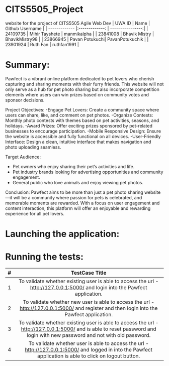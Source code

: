 # CITS5505_Project
website for the project of CITS5505 Agile Web Dev
| UWA ID        | Name           | Github Username  |
| ------------- |:-------------: | ----------------:|
| 24109735      | Mihir Tayshete | manmikalpha      |
| 23841008      | Bhavik Mistry  | BhavikMistry98   |
| 23866945      | Pavan Potukuchi| PavanPotukuchik  |
| 23901924      | Ruth Fan       | ruthfan1991      |

# Summary:
Pawfect is a vibrant online platform dedicated to pet lovers who cherish capturing and sharing moments with their furry friends. This website will not only serve as a hub for pet photo sharing but also incorporate competition elements where users can win prizes based on community votes and sponsor decisions. 

Project Objectives:
-Engage Pet Lovers: Create a community space where users can share, like, and comment on pet photos.
-Organize Contests: Monthly photo contests with themes based on pet activities, seasons, and holidays.
-Award Prizes: Offer exciting prizes sponsored by pet-related businesses to encourage participation.
-Mobile Responsive Design: Ensure the website is accessible and fully functional on all devices.
-User-Friendly Interface: Design a clean, intuitive interface that makes navigation and photo uploading seamless.

Target Audience:
- Pet owners who enjoy sharing their pet’s activities and life.
- Pet industry brands looking for advertising opportunities and community engagement.
- General public who love animals and enjoy viewing pet photos.

Conclusion:
Pawfect aims to be more than just a pet photo sharing website—it will be a community where passion for pets is celebrated, and memorable moments are rewarded. With a focus on user engagement and content interaction, this platform will offer an enjoyable and rewarding experience for all pet lovers.
# Launching the application:

# Running the tests:
|# | TestCase Title                                                                                                              | 
|- |:---------------------------------------------------------------------------------------------------------------------------:|
|1 | To validate whether existing user is able to access the url -http://127.0.0.1:5000/ and login into the Pawfect application. | 
|2 | To validate whether new user is able to access the url -http://127.0.0.1:5000/ and register and then login into the Pawfect application.|
|3 | To validate whether existing user is able to access the url -http://127.0.0.1:5000/ and is able to reset password and login with new password and not with old password.|
|4 |To validate whether user is able to access the url -http://127.0.0.1:5000/ and logged in into the Pawfect application is able to click on logout button.|
 
 



